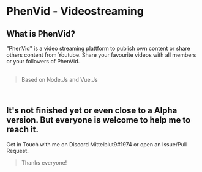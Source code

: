 # <strong>PhenVid - Videostreaming</strong>

## <strong>What is PhenVid?</strong>

"PhenVid" is a video streaming plattform to publish own content or share others content from Youtube.
Share your favourite videos with all members or your followers of PhenVid. 
<br />
<br />
> Based on Node.Js and Vue.Js

<br>

## It's not finished yet or even close to a Alpha version. But everyone is welcome to help me to reach it.
Get in Touch with me on Discord Mittelblut9#1974 or open an Issue/Pull Request.
<br>
>Thanks everyone!